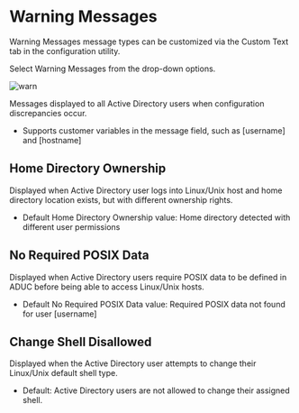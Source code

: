 [title]: # (Warning Messages)
[tags]: # (panel)
[priority]: # (8)
# Warning Messages

Warning Messages message types can be customized via the Custom Text tab in the configuration utility.

Select Warning Messages from the drop-down options.

![warn](../images/warn-msg.png "Custom Text tab in Configuration tool with Warning Messages selected")

Messages displayed to all Active Directory users when configuration discrepancies occur.

* Supports customer variables in the message field, such as [username] and [hostname]

## Home Directory Ownership

Displayed when Active Directory user logs into Linux/Unix host and home directory location exists, but with different ownership rights.

* Default Home Directory Ownership value: Home directory detected with different user permissions

## No Required POSIX Data

Displayed when Active Directory users require POSIX data to be defined in ADUC before being able to access Linux/Unix hosts.

* Default No Required POSIX Data value: Required POSIX data not found for user [username]

## Change Shell Disallowed

Displayed when the Active Directory user attempts to change their Linux/Unix default shell type.

* Default: Active Directory users are not allowed to change their assigned shell.